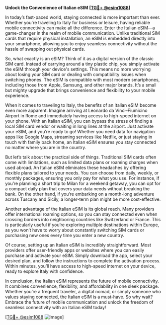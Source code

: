 **Unlock the Convenience of Italian eSIM [[TG💪+ @esim1088](https://t.me/s/esim1088)]**

In today’s fast-paced world, staying connected is more important than ever. Whether you're traveling to Italy for business or leisure, having reliable mobile connectivity can make all the difference. Enter the Italian eSIM—a game-changer in the realm of mobile communication. Unlike traditional SIM cards that require physical installation, an eSIM is embedded directly into your smartphone, allowing you to enjoy seamless connectivity without the hassle of swapping out physical cards.

So, what exactly is an eSIM? Think of it as a digital version of the classic SIM card. Instead of carrying around a tiny plastic chip, you simply activate the eSIM through your device's settings. This means no more worrying about losing your SIM card or dealing with compatibility issues when switching phones. The eSIM is compatible with most modern smartphones, including those from Apple, Samsung, and other major brands. It’s a small but mighty upgrade that brings convenience and flexibility to your mobile experience.

When it comes to traveling to Italy, the benefits of an Italian eSIM become even more apparent. Imagine arriving at Leonardo da Vinci–Fiumicino Airport in Rome and immediately having access to high-speed internet on your phone. With an Italian eSIM, you can bypass the stress of finding a local SIM card vendor or waiting in long lines at the airport. Just activate your eSIM, and you’re ready to go! Whether you need data for navigation apps like Google Maps, streaming services like Netflix, or just staying in touch with family back home, an Italian eSIM ensures you stay connected no matter where you are in the country.

But let’s talk about the practical side of things. Traditional SIM cards often come with limitations, such as limited data plans or roaming charges when used abroad. An Italian eSIM eliminates these headaches by offering flexible plans tailored to your needs. You can choose from daily, weekly, or monthly packages, ensuring you only pay for what you use. For instance, if you’re planning a short trip to Milan for a weekend getaway, you can opt for a compact daily plan that covers your data needs without breaking the bank. On the other hand, if you’re embarking on a month-long adventure across Tuscany and Sicily, a longer-term plan might be more cost-effective.

Another advantage of the Italian eSIM is its global reach. Many providers offer international roaming options, so you can stay connected even when crossing borders into neighboring countries like Switzerland or France. This is particularly useful if you’re exploring multiple destinations within Europe, as you won’t have to worry about constantly switching SIM cards or purchasing new ones every time you enter a new country.

Of course, setting up an Italian eSIM is incredibly straightforward. Most providers offer user-friendly apps or websites where you can easily purchase and activate your eSIM. Simply download the app, select your desired plan, and follow the instructions to complete the activation process. Within minutes, you’ll have access to high-speed internet on your device, ready to explore Italy with confidence.

In conclusion, the Italian eSIM represents the future of mobile connectivity. It combines convenience, flexibility, and affordability in one sleek package. Whether you’re a frequent traveler, a digital nomad, or simply someone who values staying connected, the Italian eSIM is a must-have. So why wait? Embrace the future of mobile communication and unlock the freedom of seamless connectivity with an Italian eSIM today!

[[TG💪+ @esim1088](https://t.me/s/esim1088) ![Image](https://i.postimg.cc/Y0z9fWf4/image.png)]